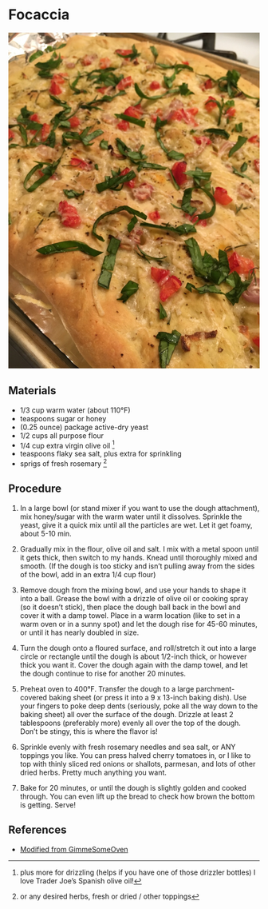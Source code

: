 # Focaccia

![](images/focaccia.jpg)

## Materials

- 1/3 cup warm water (about 110°F)
- teaspoons sugar or honey
- (0.25 ounce) package active-dry yeast
- 1/2 cups all purpose flour
- 1/4 cup extra virgin olive oil [^1]
- teaspoons flaky sea salt, plus extra for sprinkling
- sprigs of fresh rosemary [^2]

[^1]: plus more for drizzling (helps if you have one of those drizzler
	bottles) I love Trader Joe’s Spanish olive oil!

[^2]: or any desired herbs, fresh or dried / other toppings

## Procedure

1. In a large bowl (or stand mixer if you want to use the dough
   attachment), mix honey/sugar with the warm water until it
   dissolves. Sprinkle the yeast, give it a quick mix until all the
   particles are wet. Let it get foamy, about 5-10 min.

2. Gradually mix in the flour, olive oil and salt. I mix with a metal
   spoon until it gets thick, then switch to my hands. Knead until
   thoroughly mixed and smooth. (If the dough is too sticky and isn’t
   pulling away from the sides of the bowl, add in an extra 1/4 cup
   flour)

3. Remove dough from the mixing bowl, and use your hands to shape it
   into a ball. Grease the bowl with a drizzle of olive oil or cooking
   spray (so it doesn’t stick), then place the dough ball back in the
   bowl and cover it with a damp towel. Place in a warm location (like
   to set in a warm oven or in a sunny spot) and let the dough rise
   for 45-60 minutes, or until it has nearly doubled in size.

4. Turn the dough onto a floured surface, and roll/stretch it out into
   a large circle or rectangle until the dough is about 1/2-inch
   thick, or however thick you want it.  Cover the dough again with
   the damp towel, and let the dough continue to rise for another 20
   minutes.

5. Preheat oven to 400°F. Transfer the dough to a large
   parchment-covered baking sheet (or press it into a 9 x 13-inch
   baking dish).  Use your fingers to poke deep dents (seriously, poke
   all the way down to the baking sheet) all over the surface of the
   dough.  Drizzle at least 2 tablespoons (preferably more) evenly all
   over the top of the dough. Don’t be stingy, this is where the
   flavor is!

6. Sprinkle evenly with fresh rosemary needles and sea salt, or ANY
   toppings you like. You can press halved cherry tomatoes in, or I
   like to top with thinly sliced red onions or shallots, parmesan,
   and lots of other dried herbs. Pretty much anything you want.

7. Bake for 20 minutes, or until the dough is slightly golden and
   cooked through. You can even lift up the bread to check how brown
   the bottom is getting. Serve!

## References

- [Modified from GimmeSomeOven]

[Modified from GimmeSomeOven]: https://www.gimmesomeoven.com/rosemary-focaccia-bread/
